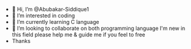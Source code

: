 - 👋 Hi, I’m @Abubakar-Siddique1
- 👀 I’m interested in coding
- 🌱 I’m currently learning C language
- 💞️ I’m looking to collaborate on both programming language
I'm new in this field please help me & guide me if you feel to free 
- Thanks
<!---
Abubakar-Siddique1/Abubakar-Siddique1 is a ✨ special ✨ repository because its `README.md` (this file) appears on your GitHub profile.
You can click the Preview link to take a look at your changes.
--->
